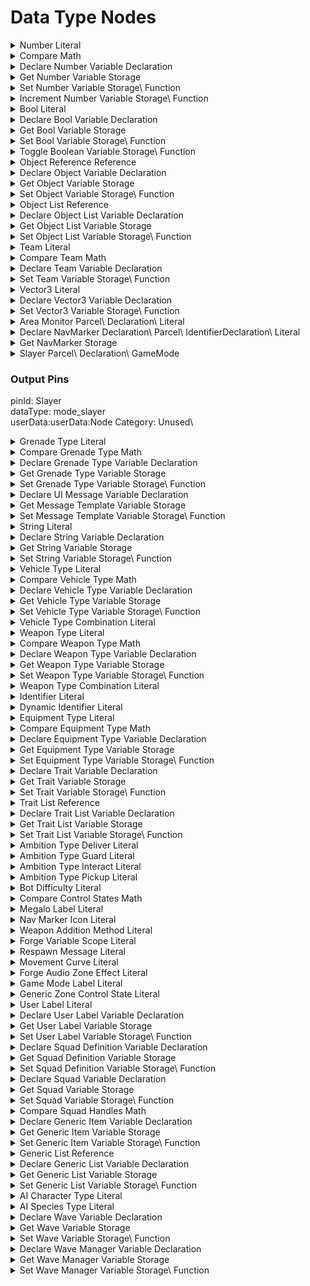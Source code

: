 # Data Type Nodes

<details>

<summary>Number Literal</summary>

### Output Pins

pinId: Out<br>dataType: number<br>IsEditableOutput: truesettings:userData:

</details>

<details>

<summary>Compare Math</summary>

### Node Rules

ruleID: RequiredNodeInput\
RequiredProperties: Operand A\
Operand B

### Input Pins

pinId: Operand A\
dataType: number\\

pinId: Operand B\
dataType: number\\

### Output Pins

pinId: Equal\
dataType: bool\
userData:

pinId: Greater Than\
dataType: bool\
userData:

pinId: Less Than\
dataType: bool\
userData:

#### Node Category: Logic\_Compare\\

</details>

<details>

<summary>Declare Number Variable Declaration</summary>

### Node Rules

ruleID: RequiredNodeInput\
RequiredProperties: Identifier\
Scope

### Input Pins

pinId: Identifier\
dataType: identifier\\

pinId: Initial Value\
dataType: number\\

settings:

pinId: Scope\
dataType: forge\_variable\_scope\\

userData:

#### Node Category: Variables\_Advanced\\

</details>

<details>

<summary>Get Number Variable Storage</summary>

### Node Rules

ruleID: RequiredNodeInput\
RequiredProperties: Identifier\
Scope

### Input Pins

pinId: Identifier\
dataType: identifier\\

pinId: Scope\
dataType: forge\_variable\_scope\\

pinId: Object\
dataType: object\
settings:

### Output Pins

pinId: Out\
dataType: number\
userData:

#### Node Category: Variables\_Advanced\\

</details>

<details>

<summary>Set Number Variable Storage\ Function</summary>

### Node Rules

ruleID: RequiredNodeInput\
RequiredProperties: Identifier\
Scope

### Input Pins

pinId: ActionStart\
dataType: execute

pinId: Identifier\
dataType: identifier\\

pinId: Value\
dataType: number\
settings:

pinId: Scope\
dataType: forge\_variable\_scope\\

pinId: Object\
dataType: object\
settings:

### Output Pins

pinId: ActionComplete\
dataType: execute

userData:

#### Node Category: Variables\_Advanced\\

</details>

<details>

<summary>Increment Number Variable Storage\ Function</summary>

### Node Rules

ruleID: RequiredNodeInput\
RequiredProperties: Identifier\
Increment Value\
Scope

### Input Pins

pinId: ActionStart\
dataType: execute

pinId: Identifier\
dataType: identifier\\

pinId: Increment Value\
dataType: number\\

pinId: Scope\
dataType: forge\_variable\_scope\\

pinId: Object\
dataType: object\
settings:

### Output Pins

pinId: ActionComplete\
dataType: execute

userData:

#### Node Category: Logic\\

</details>

<details>

<summary>Bool Literal</summary>

### Output Pins

pinId: Out<br>dataType: bool<br>IsEditableOutput: truesettings:userData:

</details>

<details>

<summary>Declare Bool Variable Declaration</summary>

### Node Rules

ruleID: RequiredNodeInput\
RequiredProperties: Identifier\
Scope

### Input Pins

pinId: Identifier\
dataType: identifier\\

pinId: Initial Value\
dataType: bool\\

settings:

pinId: Scope\
dataType: forge\_variable\_scope\\

userData:

#### Node Category: Variables\_Advanced\\

</details>

<details>

<summary>Get Bool Variable Storage</summary>

### Node Rules

ruleID: RequiredNodeInput\
RequiredProperties: Identifier\
Scope

### Input Pins

pinId: Identifier\
dataType: identifier\\

pinId: Scope\
dataType: forge\_variable\_scope\\

pinId: Object\
dataType: object\
settings:

### Output Pins

pinId: Out\
dataType: bool\
userData:

#### Node Category: Variables\_Advanced\\

</details>

<details>

<summary>Set Bool Variable Storage\ Function</summary>

### Node Rules

ruleID: RequiredNodeInput\
RequiredProperties: Identifier\
Scope

### Input Pins

pinId: ActionStart\
dataType: execute

pinId: Identifier\
dataType: identifier\\

pinId: Value\
dataType: bool\
settings:

pinId: Scope\
dataType: forge\_variable\_scope\\

pinId: Object\
dataType: object\
settings:

### Output Pins

pinId: ActionComplete\
dataType: execute

userData:

#### Node Category: Variables\_Advanced\\

</details>

<details>

<summary>Toggle Boolean Variable Storage\ Function</summary>

### Node Rules

ruleID: RequiredNodeInput\
RequiredProperties: Identifier\
Scope

### Input Pins

pinId: ActionStart\
dataType: execute

pinId: Identifier\
dataType: identifier\\

pinId: Scope\
dataType: forge\_variable\_scope\\

pinId: Object\
dataType: object\
settings:

### Output Pins

pinId: ActionComplete\
dataType: execute

userData:

#### Node Category: Logic\\

</details>

<details>

<summary>Object Reference Reference</summary>

### Node Rules

ruleID: RequiredNodeInput\
RequiredProperties: EntryId

### Output Pins

pinId: Object\
dataType: object\
userData:

EditableProperty: EntryId\
IsEditableOutput: true

settings:

properties: propertyName: EntryId\
dataType: number

</details>

<details>

<summary>Declare Object Variable Declaration</summary>

### Node Rules

ruleID: RequiredNodeInput\
RequiredProperties: Identifier\
Scope

### Input Pins

pinId: Identifier\
dataType: identifier\\

pinId: Initial Value\
dataType: object\\

settings:

pinId: Scope\
dataType: forge\_variable\_scope\\

userData:

#### Node Category: Variables\_Advanced\\

</details>

<details>

<summary>Get Object Variable Storage</summary>

### Node Rules

ruleID: RequiredNodeInput\
RequiredProperties: Identifier\
Scope

### Input Pins

pinId: Identifier\
dataType: identifier\\

pinId: Scope\
dataType: forge\_variable\_scope\\

pinId: Object\
dataType: object\
settings:

### Output Pins

pinId: Out\
dataType: object\
userData:

#### Node Category: Variables\_Advanced\\

</details>

<details>

<summary>Set Object Variable Storage\ Function</summary>

### Node Rules

ruleID: RequiredNodeInput\
RequiredProperties: Identifier\
Scope

### Input Pins

pinId: ActionStart\
dataType: execute

pinId: Identifier\
dataType: identifier\\

pinId: Value\
dataType: object\
settings:

pinId: Scope\
dataType: forge\_variable\_scope\\

pinId: Object\
dataType: object\
settings:

### Output Pins

pinId: ActionComplete\
dataType: execute

userData:

#### Node Category: Variables\_Advanced\\

</details>

<details>

<summary>Object List Reference</summary>

### Input Pins

pinId: Object 1<br>dataType: object\settings:pinId: Object 2<br>dataType: object\settings:pinId: Object 3<br>dataType: object\settings:pinId: Object 4<br>dataType: object\settings:

### Output Pins

pinId: Object List<br>dataType: object_list<br>userData:

</details>

<details>

<summary>Declare Object List Variable Declaration</summary>

### Node Rules

ruleID: RequiredNodeInput\
RequiredProperties: Identifier\
Scope

### Input Pins

pinId: Identifier\
dataType: identifier\\

pinId: Initial Value\
dataType: object\_list\\

settings: String: (ForgeCreateObjectList(nil))

pinId: Scope\
dataType: forge\_variable\_scope\\

userData:

#### Node Category: Variables\_Advanced\\

</details>

<details>

<summary>Get Object List Variable Storage</summary>

### Node Rules

ruleID: RequiredNodeInput\
RequiredProperties: Identifier\
Scope

### Input Pins

pinId: Identifier\
dataType: identifier\\

pinId: Scope\
dataType: forge\_variable\_scope\\

pinId: Object\
dataType: object\
settings:

### Output Pins

pinId: Out\
dataType: object\_list\
userData:

#### Node Category: Variables\_Advanced\\

</details>

<details>

<summary>Set Object List Variable Storage\ Function</summary>

### Node Rules

ruleID: RequiredNodeInput\
RequiredProperties: Identifier\
Scope

### Input Pins

pinId: ActionStart\
dataType: execute

pinId: Identifier\
dataType: identifier\\

pinId: Value\
dataType: object\_list\
settings:

pinId: Scope\
dataType: forge\_variable\_scope\\

pinId: Object\
dataType: object\
settings:

### Output Pins

pinId: ActionComplete\
dataType: execute

userData:

#### Node Category: Variables\_Advanced\\

</details>

<details>

<summary>Team Literal</summary>

### Output Pins

pinId: Out<br>dataType: team<br>IsEditableOutput: truesettings:userData:

</details>

<details>

<summary>Compare Team Math</summary>

### Node Rules

ruleID: RequiredNodeInput\
RequiredProperties: Team A\
Team B

### Input Pins

pinId: Team A\
dataType: team\\

pinId: Team B\
dataType: team\\

### Output Pins

pinId: Equal\
dataType: bool\
userData:

#### Node Category: Logic\_Compare\\

</details>

<details>

<summary>Declare Team Variable Declaration</summary>

### Node Rules

ruleID: RequiredNodeInput\
RequiredProperties: Identifier\
Scope

### Input Pins

pinId: Identifier\
dataType: identifier\\

pinId: Initial Value\
dataType: team\\

settings:

pinId: Scope\
dataType: forge\_variable\_scope\\

userData:

#### Node Category: Variables\_Advanced\\

### Node Rules

ruleID: RequiredNodeInput\
RequiredProperties: Identifier\
Scope

Storage

### Input Pins

pinId: Identifier\
dataType: identifier\\

pinId: Scope\
dataType: forge\_variable\_scope\\

pinId: Object\
dataType: object\
settings:

### Output Pins

pinId: Out\
dataType: team\
userData:

#### Node Category: Variables\_Advanced\\

</details>

<details>

<summary>Set Team Variable Storage\ Function</summary>

### Node Rules

ruleID: RequiredNodeInput\
RequiredProperties: Identifier\
Scope

### Input Pins

pinId: ActionStart\
dataType: execute

pinId: Identifier\
dataType: identifier\\

pinId: Value\
dataType: team\
settings:

pinId: Scope\
dataType: forge\_variable\_scope\\

pinId: Object\
dataType: object\
settings:

### Output Pins

pinId: ActionComplete\
dataType: execute

userData:

#### Node Category: Variables\_Advanced\\

</details>

<details>

<summary>Vector3 Literal</summary>

### Input Pins

pinId: X<br>dataType: number<br>MinRange: -1000<br>MaxRange: 1000<br>Step: 0.1\settings: Float: 0pinId: Y<br>dataType: number<br>MinRange: -1000<br>MaxRange: 1000<br>Step: 0.1\settings: Float: 0pinId: Z<br>dataType: number<br>MinRange: -1000<br>MaxRange: 1000<br>Step: 0.1\settings: Float: 0

### Output Pins

pinId: Out<br>dataType: vector3<br>userData:

</details>

<details>

<summary>Declare Vector3 Variable Declaration</summary>

### Node Rules

ruleID: RequiredNodeInput\
RequiredProperties: Identifier\
Scope

### Input Pins

pinId: Identifier\
dataType: identifier\\

pinId: Initial Value\
dataType: vector3\\

settings: String: vector(0\ 0\ 0)

pinId: Scope\
dataType: forge\_variable\_scope\\

userData:

#### Node Category: Variables\_Advanced\\

### Node Rules

ruleID: RequiredNodeInput\
RequiredProperties: Identifier\
Scope

Storage

### Input Pins

pinId: Identifier\
dataType: identifier\\

pinId: Scope\
dataType: forge\_variable\_scope\\

pinId: Object\
dataType: object\
settings:

### Output Pins

pinId: Out\
dataType: vector3\
userData:

#### Node Category: Variables\_Advanced\\

</details>

<details>

<summary>Set Vector3 Variable Storage\ Function</summary>

### Node Rules

ruleID: RequiredNodeInput\
RequiredProperties: Identifier\
Scope

### Input Pins

pinId: ActionStart\
dataType: execute

pinId: Identifier\
dataType: identifier\\

pinId: Value\
dataType: vector3\
settings:

pinId: Scope\
dataType: forge\_variable\_scope\\

pinId: Object\
dataType: object\
settings:

### Output Pins

pinId: ActionComplete\
dataType: execute

userData:

#### Node Category: Variables\_Advanced\\

</details>

<details>

<summary>Area Monitor Parcel\ Declaration\ Literal</summary>

### Node Rules

ruleID: RequiredNodeInput\
RequiredProperties: Object

### Input Pins

pinId: Object\
dataType: object\\

### Output Pins

pinId: AreaMonitor\
dataType: area\_monitor\
userData:

userData:

</details>

<details>

<summary>Declare NavMarker Declaration\ Parcel\ IdentifierDeclaration\ Literal</summary>

### Node Rules

ruleID: RequiredNodeInput\
RequiredProperties: Identifier

### Input Pins

pinId: Identifier\
dataType: identifier\\

### Output Pins

pinId: Out\
dataType: nav\_marker\
userData:

properties: propertyName: IconIndex\
dataType: number\
settings: String: 1

userData:

#### Node Category: UI\_Nav\_Markers\\

</details>

<details>

<summary>Get NavMarker Storage</summary>

### Node Rules

ruleID: ValidUserIdentifier\
IdentifierKey: Identifier\
DeclarationNodeType: Declare NavMarker

ruleID: RequiredNodeInput\
RequiredProperties: Identifier

### Input Pins

pinId: Identifier\
dataType: identifier\\

### Output Pins

pinId: Out\
dataType: nav\_marker\
userData:

#### Node Category: Unused\\

</details>

<details>

<summary>Slayer Parcel\ Declaration\ GameMode

### Output Pins

pinId: Slayer<br>dataType: mode_slayer<br>userData:userData:Node Category: Unused\

</details>

<details>

<summary>Grenade Type Literal</summary>

### Output Pins

pinId: Out<br>dataType: grenade_type<br>IsEditableOutput: truesettings:userData:

</details>

<details>

<summary>Compare Grenade Type Math</summary>

### Node Rules

ruleID: RequiredNodeInput\
RequiredProperties: Grenade Type A\
Grenade Type B

### Input Pins

pinId: Grenade Type A\
dataType: grenade\_type\\

pinId: Grenade Type B\
dataType: grenade\_type\\

### Output Pins

pinId: Equal\
dataType: bool\
userData:

#### Node Category: Logic\_Compare\\

</details>

<details>

<summary>Declare Grenade Type Variable Declaration</summary>

### Node Rules

ruleID: RequiredNodeInput\
RequiredProperties: Identifier\
Scope

### Input Pins

pinId: Identifier\
dataType: identifier\\

pinId: Initial Value\
dataType: grenade\_type\\

settings:

pinId: Scope\
dataType: forge\_variable\_scope\\

userData:

#### Node Category: Variables\_Advanced\\

</details>

<details>

<summary>Get Grenade Type Variable Storage</summary>

### Node Rules

ruleID: RequiredNodeInput\
RequiredProperties: Identifier\
Scope

### Input Pins

pinId: Identifier\
dataType: identifier\\

pinId: Scope\
dataType: forge\_variable\_scope\\

pinId: Object\
dataType: object\
settings:

### Output Pins

pinId: Out\
dataType: grenade\_type\
userData:

#### Node Category: Variables\_Advanced\\

</details>

<details>

<summary>Set Grenade Type Variable Storage\ Function</summary>

### Node Rules

ruleID: RequiredNodeInput\
RequiredProperties: Identifier\
Scope

### Input Pins

pinId: ActionStart\
dataType: execute

pinId: Identifier\
dataType: identifier\\

pinId: Value\
dataType: grenade\_type\
settings:

pinId: Scope\
dataType: forge\_variable\_scope\\

pinId: Object\
dataType: object\
settings:

### Output Pins

pinId: ActionComplete\
dataType: execute

userData:

#### Node Category: Variables\_Advanced\\

</details>

<details>

<summary>Declare UI Message Variable Declaration</summary>

### Node Rules

ruleID: RequiredNodeInput\
RequiredProperties: Identifier\
Scope

### Input Pins

pinId: Identifier\
dataType: identifier\\

pinId: Initial Value\
dataType: ui\_message\\

settings:

pinId: Scope\
dataType: forge\_variable\_scope\\

userData:

#### Node Category: Variables\_Advanced\\

</details>

<details>

<summary>Get Message Template Variable Storage</summary>

### Node Rules

ruleID: RequiredNodeInput\
RequiredProperties: Identifier\
Scope

### Input Pins

pinId: Identifier\
dataType: identifier\\

pinId: Scope\
dataType: forge\_variable\_scope\\

pinId: Object\
dataType: object\
settings:

### Output Pins

pinId: Out\
dataType: ui\_message\
userData:

#### Node Category: Variables\_Advanced\\

</details>

<details>

<summary>Set Message Template Variable Storage\ Function</summary>

### Node Rules

ruleID: RequiredNodeInput\
RequiredProperties: Identifier\
Scope

### Input Pins

pinId: ActionStart\
dataType: execute

pinId: Identifier\
dataType: identifier\\

pinId: Value\
dataType: ui\_message\
settings:

pinId: Scope\
dataType: forge\_variable\_scope\\

pinId: Object\
dataType: object\
settings:

### Output Pins

pinId: ActionComplete\
dataType: execute

userData:

#### Node Category: Variables\_Advanced\\

</details>

<details>

<summary>String Literal</summary>

### Output Pins

pinId: Out<br>dataType: string_id<br>IsEditableOutput: truesettings:userData:

</details>

<details>

<summary>Declare String Variable Declaration</summary>

### Node Rules

ruleID: RequiredNodeInput\
RequiredProperties: Identifier\
Scope

### Input Pins

pinId: Identifier\
dataType: identifier\\

pinId: Initial Value\
dataType: string\_id\\

settings:

pinId: Scope\
dataType: forge\_variable\_scope\\

userData:

#### Node Category: Variables\_Advanced\\

</details>

<details>

<summary>Get String Variable Storage</summary>

### Node Rules

ruleID: RequiredNodeInput\
RequiredProperties: Identifier\
Scope

### Input Pins

pinId: Identifier\
dataType: identifier\\

pinId: Scope\
dataType: forge\_variable\_scope\\

pinId: Object\
dataType: object\
settings:

### Output Pins

pinId: Out\
dataType: string\_id\
userData:

#### Node Category: Variables\_Advanced\\

</details>

<details>

<summary>Set String Variable Storage\ Function</summary>

### Node Rules

ruleID: RequiredNodeInput\
RequiredProperties: Identifier\
Scope

### Input Pins

pinId: ActionStart\
dataType: execute

pinId: Identifier\
dataType: identifier\\

pinId: Value\
dataType: string\_id\
settings:

pinId: Scope\
dataType: forge\_variable\_scope\\

pinId: Object\
dataType: object\
settings:

### Output Pins

pinId: ActionComplete\
dataType: execute

userData:

#### Node Category: Variables\_Advanced\\

</details>

<details>

<summary>Vehicle Type Literal</summary>

### Output Pins

pinId: Out<br>dataType: vehicle_type<br>IsEditableOutput: truesettings:userData:

</details>

<details>

<summary>Compare Vehicle Type Math</summary>

### Node Rules

ruleID: RequiredNodeInput\
RequiredProperties: Vehicle Type A\
Vehicle Type B

### Input Pins

pinId: Vehicle Type A\
dataType: vehicle\_type\\

pinId: Vehicle Type B\
dataType: vehicle\_type\\

### Output Pins

pinId: Equal\
dataType: bool\
userData:

#### Node Category: Logic\_Compare\\

</details>

<details>

<summary>Declare Vehicle Type Variable Declaration</summary>

### Node Rules

ruleID: RequiredNodeInput\
RequiredProperties: Identifier\
Scope

### Input Pins

pinId: Identifier\
dataType: identifier\\

pinId: Initial Value\
dataType: vehicle\_type\\

settings:

pinId: Scope\
dataType: forge\_variable\_scope\\

userData:

#### Node Category: Variables\_Advanced\\

</details>

<details>

<summary>Get Vehicle Type Variable Storage</summary>

### Node Rules

ruleID: RequiredNodeInput\
RequiredProperties: Identifier\
Scope

### Input Pins

pinId: Identifier\
dataType: identifier\\

pinId: Scope\
dataType: forge\_variable\_scope\\

pinId: Object\
dataType: object\
settings:

### Output Pins

pinId: Out\
dataType: vehicle\_type\
userData:

#### Node Category: Variables\_Advanced\\

</details>

<details>

<summary>Set Vehicle Type Variable Storage\ Function</summary>

### Node Rules

ruleID: RequiredNodeInput\
RequiredProperties: Identifier\
Scope

### Input Pins

pinId: ActionStart\
dataType: execute

pinId: Identifier\
dataType: identifier\\

pinId: Value\
dataType: vehicle\_type\
settings:

pinId: Scope\
dataType: forge\_variable\_scope\\

pinId: Object\
dataType: object\
settings:

### Output Pins

pinId: ActionComplete\
dataType: execute

userData:

#### Node Category: Variables\_Advanced\\

</details>

<details>

<summary>Vehicle Type Combination Literal</summary>

### Node Rules

ruleID: RequiredNodeInput\
RequiredProperties: Base Vehicle\
Configuration

### Input Pins

pinId: Base Vehicle\
dataType: vehicle\_type\\

pinId: Configuration\
dataType: vehicle\_type\\

### Output Pins

pinId: Out\
dataType: vehicle\_type\
userData:

#### Node Category: Unused\\

</details>

<details>

<summary>Weapon Type Literal</summary>

### Output Pins

pinId: Out<br>dataType: weapon_type<br>IsEditableOutput: truesettings:userData:

</details>

<details>

<summary>Compare Weapon Type Math</summary>

### Node Rules

ruleID: RequiredNodeInput\
RequiredProperties: Weapon Type A\
Weapon Type B

### Input Pins

pinId: Weapon Type A\
dataType: weapon\_type\\

pinId: Weapon Type B\
dataType: weapon\_type\\

### Output Pins

pinId: Equal\
dataType: bool\
userData:

#### Node Category: Logic\_Compare\\

</details>

<details>

<summary>Declare Weapon Type Variable Declaration</summary>

### Node Rules

ruleID: RequiredNodeInput\
RequiredProperties: Identifier\
Scope

### Input Pins

pinId: Identifier\
dataType: identifier\\

pinId: Initial Value\
dataType: weapon\_type\\

settings:

pinId: Scope\
dataType: forge\_variable\_scope\\

userData:

#### Node Category: Variables\_Advanced\\

</details>

<details>

<summary>Get Weapon Type Variable Storage</summary>

### Node Rules

ruleID: RequiredNodeInput\
RequiredProperties: Identifier\
Scope

### Input Pins

pinId: Identifier\
dataType: identifier\\

pinId: Scope\
dataType: forge\_variable\_scope\\

pinId: Object\
dataType: object\
settings:

### Output Pins

pinId: Out\
dataType: weapon\_type\
userData:

#### Node Category: Variables\_Advanced\\

</details>

<details>

<summary>Set Weapon Type Variable Storage\ Function</summary>

### Node Rules

ruleID: RequiredNodeInput\
RequiredProperties: Identifier\
Scope

### Input Pins

pinId: ActionStart\
dataType: execute

pinId: Identifier\
dataType: identifier\\

pinId: Value\
dataType: weapon\_type\
settings:

pinId: Scope\
dataType: forge\_variable\_scope\\

pinId: Object\
dataType: object\
settings:

### Output Pins

pinId: ActionComplete\
dataType: execute

userData:

#### Node Category: Variables\_Advanced\\

</details>

<details>

<summary>Weapon Type Combination Literal</summary>

### Node Rules

ruleID: RequiredNodeInput\
RequiredProperties: Base Weapon\
Configuration

### Input Pins

pinId: Base Weapon\
dataType: base\_weapon\_type\\

pinId: Configuration\
dataType: variant\_weapon\_type\\

### Output Pins

pinId: Out\
dataType: weapon\_type\
userData:

</details>

<details>

<summary>Identifier Literal</summary>

### Output Pins

pinId: Identifier<br>dataType: identifier<br>userData:IsEditableOutput: truesettings: String:

</details>

<details>

<summary>Dynamic Identifier Literal</summary>

### Node Rules

ruleID: RequiredNodeInput\
RequiredProperties: Identifier\
Number

### Input Pins

pinId: Identifier\
dataType: identifier\\

pinId: Number\
dataType: number\
Step: 1.0

### Output Pins

pinId: New Identifier\
dataType: identifier\
userData:

settings: String:

#### Node Category: Unused\\

</details>

<details>

<summary>Equipment Type Literal</summary>

### Output Pins

pinId: Out<br>dataType: equipment_type<br>userData:IsEditableOutput: truesettings:

</details>

<details>

<summary>Compare Equipment Type Math</summary>

### Node Rules

ruleID: RequiredNodeInput\
RequiredProperties: Equipment Type A\
Equipment Type B

### Input Pins

pinId: Equipment Type A\
dataType: equipment\_type\\

pinId: Equipment Type B\
dataType: equipment\_type\\

### Output Pins

pinId: Equal\
dataType: bool\
userData:

#### Node Category: Logic\_Compare\\

</details>

<details>

<summary>Declare Equipment Type Variable Declaration</summary>

### Node Rules

ruleID: RequiredNodeInput\
RequiredProperties: Identifier\
Scope

### Input Pins

pinId: Identifier\
dataType: identifier\\

pinId: Initial Value\
dataType: equipment\_type\\

settings:

pinId: Scope\
dataType: forge\_variable\_scope\\

userData:

#### Node Category: Variables\_Advanced\\

</details>

<details>

<summary>Get Equipment Type Variable Storage</summary>

### Node Rules

ruleID: RequiredNodeInput\
RequiredProperties: Identifier\
Scope

### Input Pins

pinId: Identifier\
dataType: identifier\\

pinId: Scope\
dataType: forge\_variable\_scope\\

pinId: Object\
dataType: object\
settings:

### Output Pins

pinId: Out\
dataType: equipment\_type\
userData:

#### Node Category: Variables\_Advanced\\

</details>

<details>

<summary>Set Equipment Type Variable Storage\ Function</summary>

### Node Rules

ruleID: RequiredNodeInput\
RequiredProperties: Identifier\
Scope

### Input Pins

pinId: ActionStart\
dataType: execute

pinId: Identifier\
dataType: identifier\\

pinId: Value\
dataType: equipment\_type\
settings:

pinId: Scope\
dataType: forge\_variable\_scope\\

pinId: Object\
dataType: object\
settings:

### Output Pins

pinId: ActionComplete\
dataType: execute

userData:

#### Node Category: Variables\_Advanced\\

</details>

<details>

<summary>Declare Trait Variable Declaration</summary>

### Node Rules

ruleID: RequiredNodeInput\
RequiredProperties: Identifier\
Scope

### Input Pins

pinId: Identifier\
dataType: identifier\\

pinId: Initial Value\
dataType: forge\_trait\\

settings:

pinId: Scope\
dataType: forge\_variable\_scope\\

userData:

#### Node Category: Unused\\

</details>

<details>

<summary>Get Trait Variable Storage</summary>

### Node Rules

ruleID: RequiredNodeInput\
RequiredProperties: Identifier\
Scope

### Input Pins

pinId: Identifier\
dataType: identifier\\

pinId: Scope\
dataType: forge\_variable\_scope\\

pinId: Object\
dataType: object\
settings:

### Output Pins

pinId: Out\
dataType: forge\_trait\
userData:

#### Node Category: Unused\\

</details>

<details>

<summary>Set Trait Variable Storage\ Function</summary>

### Node Rules

ruleID: RequiredNodeInput\
RequiredProperties: Identifier\
Scope

### Input Pins

pinId: ActionStart\
dataType: execute

pinId: Identifier\
dataType: identifier\\

pinId: Value\
dataType: forge\_trait\
settings:

pinId: Scope\
dataType: forge\_variable\_scope\\

pinId: Object\
dataType: object\
settings:

### Output Pins

pinId: ActionComplete\
dataType: execute

userData:

#### Node Category: Unused\\

</details>

<details>

<summary>Trait List Reference</summary>

### Input Pins

pinId: Trait A<br>dataType: forge_trait\settings:pinId: Trait B<br>dataType: forge_trait\settings:pinId: Trait C<br>dataType: forge_trait\settings:pinId: Trait D<br>dataType: forge_trait\settings:

### Output Pins

pinId: Trait List<br>dataType: trait_list<br>userData:Node Category: Players_Traits\

</details>

<details>

<summary>Declare Trait List Variable Declaration</summary>

### Node Rules

ruleID: RequiredNodeInput\
RequiredProperties: Identifier\
Scope

### Input Pins

pinId: Identifier\
dataType: identifier\\

pinId: Initial Value\
dataType: trait\_list\\

settings: String: (ForgeAddTraitsToTraitList(nil))

pinId: Scope\
dataType: forge\_variable\_scope\\

userData:

#### Node Category: Unused\\

</details>

<details>

<summary>Get Trait List Variable Storage</summary>

### Node Rules

ruleID: RequiredNodeInput\
RequiredProperties: Identifier\
Scope

### Input Pins

pinId: Identifier\
dataType: identifier\\

pinId: Scope\
dataType: forge\_variable\_scope\\

pinId: Object\
dataType: object\
settings:

### Output Pins

pinId: Out\
dataType: trait\_list\
userData:

#### Node Category: Unused\\

</details>

<details>

<summary>Set Trait List Variable Storage\ Function</summary>

### Node Rules

ruleID: RequiredNodeInput\
RequiredProperties: Identifier\
Scope

### Input Pins

pinId: ActionStart\
dataType: execute

pinId: Identifier\
dataType: identifier\\

pinId: Value\
dataType: trait\_list\
settings:

pinId: Scope\
dataType: forge\_variable\_scope\\

pinId: Object\
dataType: object\
settings:

### Output Pins

pinId: ActionComplete\
dataType: execute

userData:

#### Node Category: Unused\\

</details>

<details>

<summary>Ambition Type Deliver Literal</summary>

### Output Pins

pinId: Out<br>dataType: bot_ambition_type<br>userData:IsEditableOutput: falseNode Category: Unused\

</details>

<details>

<summary>Ambition Type Guard Literal</summary>

### Output Pins

pinId: Out<br>dataType: bot_ambition_type<br>userData:IsEditableOutput: falseNode Category: Unused\

</details>

<details>

<summary>Ambition Type Interact Literal</summary>

### Output Pins

pinId: Out<br>dataType: bot_ambition_type<br>userData:IsEditableOutput: falseNode Category: Unused\

</details>

<details>

<summary>Ambition Type Pickup Literal</summary>

### Output Pins

pinId: Out<br>dataType: bot_ambition_type<br>userData:IsEditableOutput: falseNode Category: Unused\

</details>

<details>

<summary>Bot Difficulty Literal</summary>

### Output Pins

pinId: Out<br>dataType: bot_difficulty<br>userData:IsEditableOutput: truesettings:Node Category: Bots\

</details>

<details>

<summary>Compare Control States Math</summary>

### Node Rules

ruleID: RequiredNodeInput\
RequiredProperties: Control State A\
Control State B

### Input Pins

pinId: Control State A\
dataType: generic\_zone\_control\_state\\

pinId: Control State B\
dataType: generic\_zone\_control\_state\\

### Output Pins

pinId: Equal\
dataType: bool\
userData:

#### Node Category: Logic\_Compare\\

</details>

<details>

<summary>Megalo Label Literal</summary>

### Output Pins

pinId: Out<br>dataType: megalo_label<br>IsEditableOutput: truesettings:userData:Node Category: Variables_Enums\

</details>

<details>

<summary>Nav Marker Icon Literal</summary>

### Output Pins

pinId: Out<br>dataType: nav_marker_icon<br>IsEditableOutput: truesettings:userData:Node Category: Unused\

</details>

<details>

<summary>Weapon Addition Method Literal</summary>

### Output Pins

pinId: Out<br>dataType: weapon_addition_method<br>IsEditableOutput: truesettings:userData:Node Category: Variables_Enums\

</details>

<details>

<summary>Forge Variable Scope Literal</summary>

### Output Pins

pinId: Out<br>dataType: forge_variable_scope<br>IsEditableOutput: truesettings:userData:Node Category: Variables_Enums\

</details>

<details>

<summary>Respawn Message Literal</summary>

### Output Pins

pinId: Out<br>dataType: respawn_message<br>IsEditableOutput: truesettings:userData:Node Category: Variables_Enums\

</details>

<details>

<summary>Movement Curve Literal</summary>

### Output Pins

pinId: Out<br>dataType: curve_built_in<br>IsEditableOutput: truesettings: String: CURVE_BUILT_IN.NoneuserData:Node Category: Variables_Enums\

</details>

<details>

<summary>Forge Audio Zone Effect Literal</summary>

### Output Pins

pinId: Out<br>dataType: forge_audio_zone_effect<br>IsEditableOutput: truesettings: Float: 0userData:Node Category: Variables_Enums\

</details>

<details>

<summary>Game Mode Label Literal</summary>

### Output Pins

pinId: Out<br>dataType: game_mode_label<br>IsEditableOutput: truesettings:userData:Node Category: Variables_Enums\

</details>

<details>

<summary>Generic Zone Control State Literal</summary>

### Output Pins

pinId: Out<br>dataType: generic_zone_control_state<br>IsEditableOutput: truesettings:userData:Node Category: Variables_Enums\

</details>

<details>

<summary>User Label Literal</summary>

### Output Pins

pinId: Out<br>dataType: user_label<br>IsEditableOutput: truesettings:userData:

</details>

<details>

<summary>Declare User Label Variable Declaration</summary>

### Node Rules

ruleID: RequiredNodeInput\
RequiredProperties: Identifier\
Scope

### Input Pins

pinId: Identifier\
dataType: identifier\\

pinId: Initial Value\
dataType: user\_label\\

settings:

pinId: Scope\
dataType: forge\_variable\_scope\\

userData:

#### Node Category: Variables\_Advanced\\

</details>

<details>

<summary>Get User Label Variable Storage</summary>

### Node Rules

ruleID: RequiredNodeInput\
RequiredProperties: Identifier\
Scope

### Input Pins

pinId: Identifier\
dataType: identifier\\

pinId: Scope\
dataType: forge\_variable\_scope\\

pinId: Object\
dataType: object\
settings:

### Output Pins

pinId: Out\
dataType: user\_label\
userData:

#### Node Category: Variables\_Advanced\\

</details>

<details>

<summary>Set User Label Variable Storage\ Function</summary>

### Node Rules

ruleID: RequiredNodeInput\
RequiredProperties: Identifier\
Scope

### Input Pins

pinId: ActionStart\
dataType: execute

pinId: Identifier\
dataType: identifier\\

pinId: Value\
dataType: user\_label\
settings:

pinId: Scope\
dataType: forge\_variable\_scope\\

pinId: Object\
dataType: object\
settings:

### Output Pins

pinId: ActionComplete\
dataType: execute

userData:

#### Node Category: Variables\_Advanced\\

</details>

<details>

<summary>Declare Squad Definition Variable Declaration</summary>

### Node Rules

ruleID: RequiredNodeInput\
RequiredProperties: Identifier\
Scope

### Input Pins

pinId: Identifier\
dataType: identifier\\

pinId: Initial Value\
dataType: ai\_squad\_definition\\

settings:

pinId: Scope\
dataType: forge\_variable\_scope\\

userData:

#### Node Category: Variables\_Advanced\\

</details>

<details>

<summary>Get Squad Definition Variable Storage</summary>

### Node Rules

ruleID: RequiredNodeInput\
RequiredProperties: Identifier\
Scope

### Input Pins

pinId: Identifier\
dataType: identifier\\

pinId: Scope\
dataType: forge\_variable\_scope\\

pinId: Object\
dataType: object\
settings:

### Output Pins

pinId: Out\
dataType: ai\_squad\_definition\
userData:

#### Node Category: Variables\_Advanced\\

</details>

<details>

<summary>Set Squad Definition Variable Storage\ Function</summary>

### Node Rules

ruleID: RequiredNodeInput\
RequiredProperties: Identifier\
Scope

### Input Pins

pinId: ActionStart\
dataType: execute

pinId: Identifier\
dataType: identifier\\

pinId: Value\
dataType: ai\_squad\_definition\
settings:

pinId: Scope\
dataType: forge\_variable\_scope\\

pinId: Object\
dataType: object\
settings:

### Output Pins

pinId: ActionComplete\
dataType: execute

userData:

#### Node Category: Variables\_Advanced\\

</details>

<details>

<summary>Declare Squad Variable Declaration</summary>

### Node Rules

ruleID: RequiredNodeInput\
RequiredProperties: Identifier\
Scope

### Input Pins

pinId: Identifier\
dataType: identifier\\

pinId: Initial Value\
dataType: ai\_squad\\

settings:

pinId: Scope\
dataType: forge\_variable\_scope\\

userData:

#### Node Category: Variables\_Advanced\\

</details>

<details>

<summary>Get Squad Variable Storage</summary>

### Node Rules

ruleID: RequiredNodeInput\
RequiredProperties: Identifier\
Scope

### Input Pins

pinId: Identifier\
dataType: identifier\\

pinId: Scope\
dataType: forge\_variable\_scope\\

pinId: Object\
dataType: object\
settings:

### Output Pins

pinId: Out\
dataType: ai\_squad\
userData:

#### Node Category: Variables\_Advanced\\

</details>

<details>

<summary>Set Squad Variable Storage\ Function</summary>

### Node Rules

ruleID: RequiredNodeInput\
RequiredProperties: Identifier\
Scope

### Input Pins

pinId: ActionStart\
dataType: execute

pinId: Identifier\
dataType: identifier\\

pinId: Value\
dataType: ai\_squad\
settings:

pinId: Scope\
dataType: forge\_variable\_scope\\

pinId: Object\
dataType: object\
settings:

### Output Pins

pinId: ActionComplete\
dataType: execute

userData:

#### Node Category: Variables\_Advanced\\

</details>

<details>

<summary>Compare Squad Handles Math</summary>

### Node Rules

ruleID: RequiredNodeInput\
RequiredProperties: Squad A\
Squad B

### Input Pins

pinId: Squad A\
dataType: ai\_squad\\

pinId: Squad B\
dataType: ai\_squad\\

### Output Pins

pinId: Equal\
dataType: bool\
userData:

#### Node Category: Logic\_Compare\\

</details>

<details>

<summary>Declare Generic Item Variable Declaration</summary>

### Node Rules

ruleID: RequiredNodeInput\
RequiredProperties: Identifier\
Scope

### Input Pins

pinId: Identifier\
dataType: identifier\\

pinId: Initial Value\
dataType: any\\

settings:

pinId: Scope\
dataType: forge\_variable\_scope\\

userData:

#### Node Category: Generic\_Lists\\

</details>

<details>

<summary>Get Generic Item Variable Storage</summary>

### Node Rules

ruleID: RequiredNodeInput\
RequiredProperties: Identifier\
Scope

### Input Pins

pinId: Identifier\
dataType: identifier\\

pinId: Scope\
dataType: forge\_variable\_scope\\

pinId: Object\
dataType: object\
settings:

### Output Pins

pinId: Out\
dataType: generic\_item\
userData:

#### Node Category: Generic\_Lists\\

</details>

<details>

<summary>Set Generic Item Variable Storage\ Function</summary>

### Node Rules

ruleID: RequiredNodeInput\
RequiredProperties: Identifier\
Scope

### Input Pins

pinId: ActionStart\
dataType: execute

pinId: Identifier\
dataType: identifier\\

pinId: Value\
dataType: any\
settings:

pinId: Scope\
dataType: forge\_variable\_scope\\

pinId: Object\
dataType: object\
settings:

### Output Pins

pinId: ActionComplete\
dataType: execute

userData:

#### Node Category: Generic\_Lists\\

</details>

<details>

<summary>Generic List Reference</summary>

### Input Pins

pinId: Any A<br>dataType: any\settings:pinId: Any B<br>dataType: any\settings:pinId: Any C<br>dataType: any\settings:pinId: Allow Duplicates<br>dataType: bool<br>settings: String: false

### Output Pins

pinId: Generic List<br>dataType: generic_list<br>userData:Node Category: Generic_Lists\

</details>

<details>

<summary>Declare Generic List Variable Declaration</summary>

### Node Rules

ruleID: RequiredNodeInput\
RequiredProperties: Identifier\
Scope

### Input Pins

pinId: Identifier\
dataType: identifier\\

pinId: Initial Value\
dataType: any\\

settings:

pinId: Scope\
dataType: forge\_variable\_scope\\

userData:

#### Node Category: Generic\_Lists\\

</details>

<details>

<summary>Get Generic List Variable Storage</summary>

### Node Rules

ruleID: RequiredNodeInput\
RequiredProperties: Identifier\
Scope

### Input Pins

pinId: Identifier\
dataType: identifier\\

pinId: Scope\
dataType: forge\_variable\_scope\\

pinId: Object\
dataType: object\
settings:

### Output Pins

pinId: Out\
dataType: generic\_list\
userData:

#### Node Category: Generic\_Lists\\

</details>

<details>

<summary>Set Generic List Variable Storage\ Function</summary>

### Node Rules

ruleID: RequiredNodeInput\
RequiredProperties: Identifier\
Scope

### Input Pins

pinId: ActionStart\
dataType: execute

pinId: Identifier\
dataType: identifier\\

pinId: Value\
dataType: any\
settings:

pinId: Scope\
dataType: forge\_variable\_scope\\

pinId: Object\
dataType: object\
settings:

### Output Pins

pinId: ActionComplete\
dataType: execute

userData:

#### Node Category: Generic\_Lists\\

</details>

<details>

<summary>AI Character Type Literal</summary>

### Output Pins

pinId: Out<br>dataType: ai_character_type<br>IsEditableOutput: truesettings:userData:Node Category: Variables_Enums\

</details>

<details>

<summary>AI Species Type Literal</summary>

### Output Pins

pinId: Out<br>dataType: ai_species_type<br>IsEditableOutput: truesettings:userData:Node Category: Variables_Enums\

</details>

<details>

<summary>Declare Wave Variable Declaration</summary>

### Node Rules

ruleID: RequiredNodeInput\
RequiredProperties: Identifier\
Scope

### Input Pins

pinId: Identifier\
dataType: identifier\\

pinId: Initial Value\
dataType: ai\_wave\\

settings:

pinId: Scope\
dataType: forge\_variable\_scope\\

userData:

#### Node Category: Variables\_Advanced\\

</details>

<details>

<summary>Get Wave Variable Storage</summary>

### Node Rules

ruleID: RequiredNodeInput\
RequiredProperties: Identifier\
Scope

### Input Pins

pinId: Identifier\
dataType: identifier\\

pinId: Scope\
dataType: forge\_variable\_scope\\

pinId: Object\
dataType: object\
settings:

### Output Pins

pinId: Out\
dataType: ai\_wave\
userData:

#### Node Category: Variables\_Advanced\\

</details>

<details>

<summary>Set Wave Variable Storage\ Function</summary>

### Node Rules

ruleID: RequiredNodeInput\
RequiredProperties: Identifier\
Scope

### Input Pins

pinId: ActionStart\
dataType: execute

pinId: Identifier\
dataType: identifier\\

pinId: Value\
dataType: ai\_wave\
settings:

pinId: Scope\
dataType: forge\_variable\_scope\\

pinId: Object\
dataType: object\
settings:

### Output Pins

pinId: ActionComplete\
dataType: execute

userData:

#### Node Category: Variables\_Advanced\\

</details>

<details>

<summary>Declare Wave Manager Variable Declaration</summary>

### Node Rules

ruleID: RequiredNodeInput\
RequiredProperties: Identifier\
Scope

### Input Pins

pinId: Identifier\
dataType: identifier\\

pinId: Initial Value\
dataType: ai\_wave\_manager\\

settings:

pinId: Scope\
dataType: forge\_variable\_scope\\

userData:

#### Node Category: Variables\_Advanced\\

</details>

<details>

<summary>Get Wave Manager Variable Storage</summary>

### Node Rules

ruleID: RequiredNodeInput\
RequiredProperties: Identifier\
Scope

### Input Pins

pinId: Identifier\
dataType: identifier\\

pinId: Scope\
dataType: forge\_variable\_scope\\

pinId: Object\
dataType: object\
settings:

### Output Pins

pinId: Out\
dataType: ai\_wave\_manager\
userData:

#### Node Category: Variables\_Advanced\\

</details>

<details>

<summary>Set Wave Manager Variable Storage\ Function</summary>

### Node Rules

ruleID: RequiredNodeInput\
RequiredProperties: Identifier\
Scope

### Input Pins

pinId: ActionStart\
dataType: execute

pinId: Identifier\
dataType: identifier\\

pinId: Value\
dataType: ai\_wave\_manager\
settings:

pinId: Scope\
dataType: forge\_variable\_scope\\

pinId: Object\
dataType: object\
settings:

</details>
